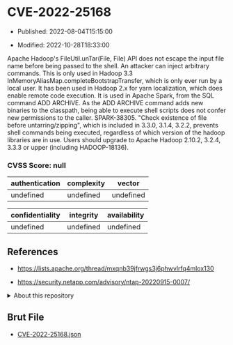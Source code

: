 # CVE-2022-25168

- Published: 2022-08-04T15:15:00

- Modified: 2022-10-28T18:33:00

Apache Hadoop's FileUtil.unTar(File, File) API does not escape the input file name before being passed to the shell. An attacker can inject arbitrary commands. This is only used in Hadoop 3.3 InMemoryAliasMap.completeBootstrapTransfer, which is only ever run by a local user. It has been used in Hadoop 2.x for yarn localization, which does enable remote code execution. It is used in Apache Spark, from the SQL command ADD ARCHIVE. As the ADD ARCHIVE command adds new binaries to the classpath, being able to execute shell scripts does not confer new permissions to the caller. SPARK-38305. "Check existence of file before untarring/zipping", which is included in 3.3.0, 3.1.4, 3.2.2, prevents shell commands being executed, regardless of which version of the hadoop libraries are in use. Users should upgrade to Apache Hadoop 2.10.2, 3.2.4, 3.3.3 or upper (including HADOOP-18136).

### CVSS Score: **null**

| authentication | complexity | vector |
| --- | --- | --- |
| undefined | undefined | undefined |

| confidentiality | integrity | availability |
| --- | --- | --- |
| undefined | undefined | undefined |

## References

* https://lists.apache.org/thread/mxqnb39jfrwgs3j6phwvlrfq4mlox130

* https://security.netapp.com/advisory/ntap-20220915-0007/

<details>
<summary>About this repository</summary> 

  This repository is part of the project [Live Hack CVE](https://github.com/Live-Hack-CVE). Main website can be found [www.live-hack.org](https://www.live-hack.org) 
  
  Made by [Sn0wAlice](https://github.com/Sn0wAlice) for the people that care about security and need to have a feed of the latest CVEs. Hope you enjoy it, don't forget to star the repo and follow me on [Twitter](https://twitter.com/Sn0wAlice) and [Github](https://github.com/Sn0wAlice). And that is my [personnal website](https://www.alice-snow.me/)

  - [Home Page](https://github.com/Live-Hack-CVE)
  - [Framework](https://github.com/Live-Hack-CVE/cve-framework)
  - [CVE database](https://github.com/Live-Hack-CVE/full_database)
  - [Changelog](https://github.com/Live-Hack-CVE/Changelog)
</details>

## Brut File

* [CVE-2022-25168.json](https://raw.githubusercontent.com/Live-Hack-CVE/full_database/main/cves/2022/CVE-2022-25168.json)

